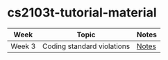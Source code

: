 # cs2103t-tutorial-material

| Week   | Topic                      | Notes     |
| ------ | -------------------------- | --------- |
| Week 3 | Coding standard violations | [Notes](https://github.com/Punpun1643/ay2324s1-cs2103t-tutorial-materials/blob/master/w3-coding-standard.md) |
